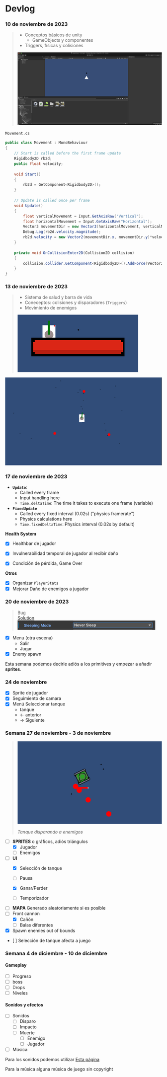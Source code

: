# Devlog

### 10 de noviembre de 2023

> - Conceptos básicos de unity
>    - GameObjects y componentes
> - Triggers, físicas y colisiones
>
> ![](./media/2023-11-10_1.png)

`Movement.cs`
```cs
public class Movement : MonoBehaviour
{
    // Start is called before the first frame update
    Rigidbody2D rb2d;
    public float velocity;

    void Start()
    {
        rb2d = GetComponent<Rigidbody2D>();
    }

    // Update is called once per frame
    void Update()
    {
        float verticalMovement = Input.GetAxisRaw("Vertical");
        float horizontalMovement = Input.GetAxisRaw("Horizontal");
        Vector3 movementDir = new Vector3(horizontalMovement, verticalMovement, 0) * Time.deltaTime * velocity;
        Debug.Log(rb2d.velocity.magnitude);
        rb2d.velocity = new Vector2(movementDir.x, movementDir.y)*velocity;
    }

    private void OnCollisionEnter2D(Collision2D collision)
    {
        collision.collider.GetComponent<Rigidbody2D>().AddForce(Vector2.down * 70);
    }
}
```

### 13 de noviembre de 2023

> - Sistema de salud y barra de vida
> - Coneceptos: colisiones y disparadores (`Triggers`)
> - Movimiento de enemigos
> 
> ![](./media/2023-11-13_1.png)

![](./media/2023-11-12_1.png)


### 17 de noviembre de 2023

- **`Update`**:
    - Called every frame
    - Input handling here
    - `Time.deltaTime`: The time it takes to execute one frame (variable)
- **`FixedUpdate`** 
    - Called every fixed interval (0.02s) ("physics framerate")
    - Physics calculations here
    - `Time.fixedDeltaTime`: Physics interval (0.02s by default)

**Health System**
- [x] Healthbar de jugador
- [x] Invulnerabilidad temporal de jugador al recibir daño
- [x] Condición de pérdida, Game Over


**Otros**
- [x] Organizar `PlayerStats`
- [x] Mejorar Daño de enemigos a jugador

### 20 de noviembre de 2023

> Bug <br>
> [Solution](https://forum.unity.com/threads/ontriggerstay-not-being-called.794235/)<br>
> ![](./media/2023-11-20_1.png)

- [x] Menu (otra escena)
    - Salir
    - Jugar
- [x] Enemy spawn

Esta semana podemos decirle adiós a los primitives y empezar a añadir **sprites**.

### 24 de noviembre

- [x] Sprite de jugador
- [x] Seguimiento de camara
- [x] Menú Seleccionar tanque
    - tanque
    - \<- anterior
    - -\> Siguiente

### Semana 27 de noviembre - 3 de noviembre

>
> ![](./media/2023-12-01.png)
> 
> *Tanque disparando a enemigos*

- [ ] **SPRITES** o gráficos, adiós triángulos
    - [x] Jugador
    - [ ] Enemigos
- [ ] **UI**
    - [x] Selección de tanque
    - [ ] Pausa
    - [x] Ganar/Perder 
    - [ ] Temporizador


- [ ] **MAPA** Generado aleatoriamente si es posible
- [ ] Front cannon
    - [x] Cañón
    - [ ] Balas diferentes
- [x] Spawn enemies out of bounds
- [ ] Selección de tanque afecta a juego


### Semana 4 de diciembre - 10 de diciembre

#### Gameplay

- [ ] Progreso
- [ ] boss
- [ ] Drops
- [ ] Niveles

#### Sonidos y efectos

- [ ] Sonidos
    - [ ] Disparo
    - [ ] Impacto
    - [ ] Muerte
        - [ ] Enemigo
        - [ ] Jugador
- [ ] Música

Para los sonidos podemos utilizar [Esta página](https://sfxr.me/)

Para la música alguna música de juego sin copyright

